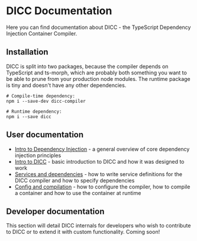 # DICC Documentation

Here you can find documentation about DICC - the TypeScript Dependency Injection
Container Compiler.


## Installation

DICC is split into two packages, because the compiler depends on TypeScript
and ts-morph, which are probably both something you want to be able to prune
from your production node modules. The runtime package is tiny and doesn't have
any other dependencies.

```shell
# Compile-time dependency:
npm i --save-dev dicc-compiler

# Runtime dependency:
npm i --save dicc
```


## User documentation

 - [Intro to Dependency Injection][1] - a general overview of core dependency
   injection principles
 - [Intro to DICC][2] - basic introduction to DICC and how it was designed
   to work
 - [Services and dependencies][3] - how to write service definitions for the
   DICC compiler and how to specify dependencies
 - [Config and compilation][4] - how to configure the compiler, how to compile
   a container and how to use the container at runtime


## Developer documentation

This section will detail DICC internals for developers who wish to contribute
to DICC or to extend it with custom functionality. Coming soon!


[1]: user/01-intro-to-di.md
[2]: user/02-intro-to-dicc.md
[3]: user/03-services-and-dependencies.md
[4]: user/04-config-and-compilation.md
